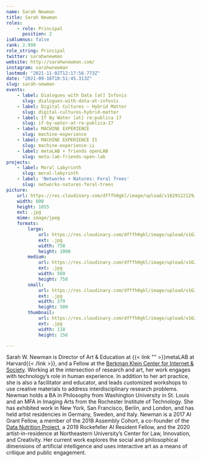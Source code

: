 ```yaml
---
name: Sarah Newman
title: Sarah Newman
roles:
    - role: Principal
      position: 2
isAlumnus: false
rank: 2.999
role_string: Principal
twitter: sarahwnewman
website: http://sarahwnewman.com/
instagram: sarahwnewman
lastmod: "2021-11-02T12:17:56.773Z"
date: "2021-09-16T10:51:45.313Z"
slug: sarah-newman
events:
    - label: Dialogues with Data [at] Infovis
      slug: dialogues-with-data-at-infovis
    - label: Digital Cultures – Hybrid Matter
      slug: digital-cultures-hybrid-matter
    - label: If By Water [at] re:publica 17
      slug: if-by-water-at-re-publica-17
    - label: MACHINE EXPERIENCE
      slug: machine-experience
    - label: MACHINE EXPERIENCE II
      slug: machine-experience-ii
    - label: metaLAB + friends openLAB
      slug: meta-lab-friends-open-lab
projects:
    - label: Moral Labyrinth
      slug: moral-labyrinth
    - label: 'Networks + Natures: Feral Trees'
      slug: networks-natures-feral-trees
picture:
    url: https://res.cloudinary.com/dfffh0gkl/image/upload/v1629122129/newman_268d9cfd9e.jpg
    width: 800
    height: 1055
    ext: .jpg
    mime: image/jpeg
    formats:
        large:
            url: https://res.cloudinary.com/dfffh0gkl/image/upload/v1629122131/large_newman_268d9cfd9e.jpg
            ext: .jpg
            width: 758
            height: 1000
        medium:
            url: https://res.cloudinary.com/dfffh0gkl/image/upload/v1629122131/medium_newman_268d9cfd9e.jpg
            ext: .jpg
            width: 569
            height: 750
        small:
            url: https://res.cloudinary.com/dfffh0gkl/image/upload/v1629122131/small_newman_268d9cfd9e.jpg
            ext: .jpg
            width: 379
            height: 500
        thumbnail:
            url: https://res.cloudinary.com/dfffh0gkl/image/upload/v1629122130/thumbnail_newman_268d9cfd9e.jpg
            ext: .jpg
            width: 118
            height: 156

---
```

Sarah W. Newman is Director of Art & Education at {{< link "" >}}metaLAB at Harvard{{< /link >}}, and a Fellow at the [Berkman Klein Center for Internet & Society](https://cyber.harvard.edu/). Working at the intersection of research and art, her work engages with technology’s role in human experience. In addition to her art practice, she is also a facilitator and educator, and leads customized workshops to use creative materials to address interdisciplinary research problems. Newman holds a BA in Philosophy from Washington University in St. Louis and an MFA in Imaging Arts from the Rochester Institute of Technology. She has exhibited work in New York, San Francisco, Berlin, and London, and has held artist residencies in Germany, Sweden, and Italy. Newman is a 2017 AI Grant Fellow, a member of the 2018 Assembly Cohort, a co-founder of the [Data Nutrition Project](https://datanutrition.org/), a 2019 Rockefeller AI Resident Fellow, and the 2020 artist-in-residence at Northeastern University’s Center for Law, Innovation, and Creativity. Her current work explores the social and philosophical dimensions of artificial intelligence and uses interactive art as a means of critique and public engagement.